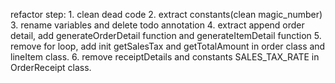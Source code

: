refactor step:
    1. clean dead code
    2. extract constants(clean magic_number)
    3. rename variables and delete todo annotation
    4. extract append order detail, add generateOrderDetail function and generateItemDetail function
    5. remove for loop, add init getSalesTax and getTotalAmount in order class and lineItem class.
    6. remove receiptDetails and constants SALES_TAX_RATE in OrderReceipt class.